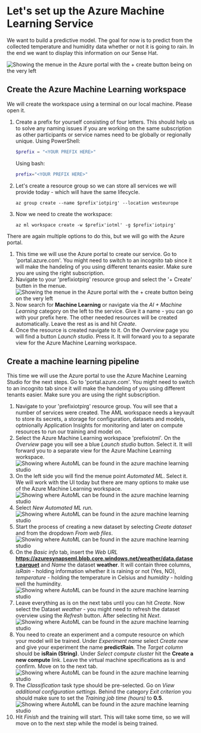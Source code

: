 # Let's set up the Azure Machine Learning Service

We want to build a predictive model. The goal for now is to predict from the collected temperature and humidity data whether or not it is going to rain. In the end we want to display this information on our Sense Hat.

![Showing the menue in the Azure portal with the + create button being on the very left](/images/architecture.png)

## Create the Azure Machine Learning workspace
We will create the workspace using a terminal on our local machine. Please open it.
1. Create a prefix for yourself consisting of four letters. This should help us to solve any naming issues if you are working on the same subscription as other participants or service names need to be globally or regionally unique.
    Using PowerShell:
    ```PowerShell
    $prefix = "<YOUR PREFIX HERE>"
    ```
    Using bash:
    ```bash
    prefix="<YOUR PREFIX HERE>"
    ```
1. Let's create a resource group so we can store all services we will provide today - which will have the same lifecycle.
    ```shell
    az group create --name $prefix'iotpirg' --location westeurope
    ```
1. Now we need to create the workspace:
    ```shell
    az ml workspace create -w $prefix'iotml' -g $prefix'iotpirg'
    ```

There are again multiple options to do this, but we will go with the Azure portal.
1. This time we will use the Azure portal to create our service. Go to 'portal.azure.com'. You might need to switch to an incognito tab since it will make the handeling of you using different tenants easier. Make sure you are using the right subscription.
1. Navigate to your 'prefixiotpirg' resource group and select the '+ Create' butten in the menue.
    ![Showing the menue in the Azure portal with the + create button being on the very left](/images/02newresources.png) <br>
1. Now search for **Machine Learning** or navigate via the *AI + Machine Learning* category on the left to the service. Give it a name - you can go with your prefix here. The other needed resources will be created automatically. Leave the rest as is and hit *Create*.
1. Once the resource is created navigate to it. On the *Overview* page you will find a button *Launch studio*. Press it. It will forward you to a separate view for the Azure Machine Learning workspace.

## Create a machine learning pipeline
This time we will use the Azure portal to use the Azure Machine Learning Studio for the next steps. Go to 'portal.azure.com'. You might need to switch to an incognito tab since it will make the handeling of you using different tenants easier. Make sure you are using the right subscription. 
1. Navigate to your 'prefixiotpirg' resource group. You will see that a number of services were created. The AML workspace needs a keyvault to store its secrets, a storage for configuration, datasets and models, optnionally Application Insights for monitoring and later on compute resources to run our training and model on.
1. Select the Azure Machine Learning workspace 'prefixiotml'. On the *Overview* page you will see a blue *Launch studio* button. Select it. It will forward you to a separate view for the Azure Machine Learning workspace. 
    ![Showing where AutoML can be found in the azure machine learning studio](/images/02studio.png) <br>
1. On the left side you will find the menue point *Automated ML*. Select it. We will work with the UI today but there are many options to make use of the Azure Machine Learning workspace.
    ![Showing where AutoML can be found in the azure machine learning studio](/images/01automl.png) <br>
1. Select *New Automated ML run*.
    ![Showing where AutoML can be found in the azure machine learning studio](/images/01newautoml.png) <br>
1. Start the process of creating a new dataset by selecting *Create dataset* and from the dropdown *From web files*.
    ![Showing where AutoML can be found in the azure machine learning studio](/images/01webfiles.png) <br>
1. On the *Basic info* tab, insert the *Web URL* **https://azuresynapseml.blob.core.windows.net/weather/data.dataset.parquet** and *Name* the dataset **weather**. It will contain three columns, *isRain* - holding information whether it is raining or not (Yes, NO), *temperature* - holding the temperature in Celsius and *humidity* - holding well the humindity.
    ![Showing where AutoML can be found in the azure machine learning studio](/images/01basicinfo.png) <br>
1. Leave everything as is on the next tabs until you can hit *Create*. Now select the Dataset *weather* - you might need to refresh the dataset overview using the *Refresh* button. After selecting hit *Next*.
    ![Showing where AutoML can be found in the azure machine learning studio](/images/01automl.png) <br>
1. You need to create an experiment and a compute resource on which your model will be trained. Under *Experiment name* select *Create new* and give your experiment the name **predictRain**. The *Target column* should be **isRain (String)**. 
    Under *Select compute cluster* hit the **Create a new compute** link.
    Leave the virtual machine specifications as is and confirm.
    Move on to the next tab.
    ![Showing where AutoML can be found in the azure machine learning studio](/images/01automl.png) <br>
1. The *Classification* task type should be pre-selected. Go on *View additional configuration settings*. Behind the category *Exit criterion* you should make sure to set the *Training job time (hours)* to **0.5**.
    ![Showing where AutoML can be found in the azure machine learning studio](/images/01automl.png) <br>
1. Hit *Finish* and the training will start. This will take some time, so we will move on to the next step while the model is being trained.
